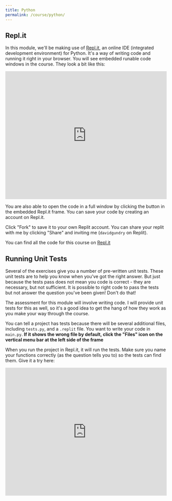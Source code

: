 ```yaml
---
title: Python
permalink: /course/python/
---
```


## Repl.it

In this module, we'll be making use of [Repl.it](http://https://repl.it), an online IDE (integrated development environment) for Python. It's a way of writing code and running it right in your browser. You will see embedded runable code windows in the course. They look a bit like this:

<iframe height="400px" width="100%" src="https://repl.it/@davidgundry/MathsForCsReplitExample?lite=true" scrolling="no" frameborder="no" allowtransparency="true" allowfullscreen="true" sandbox="allow-forms allow-pointer-lock allow-popups allow-same-origin allow-scripts allow-modals"></iframe>

You are also able to open the code in a full window by clicking the button in the embedded Repl.it frame. You can save your code by creating an account on Repl.it.

Click "Fork" to save it to your own Replit account. You can share your replit with me by clicking "Share" and inviting me (`davidgundry` on Replit).

You can find all the code for this course on [Repl.it](https://repl.it/repls/folder/MathsForCS)

## Running Unit Tests

Several of the exercises give you a number of pre-written unit tests. These unit tests are to help you know when you've got the right answer. But just because the tests pass does not mean you code is correct - they are necessary, but not sufficient. It is possible to right code to pass the tests but not answer the question you've been given! Don't do that!

The assessment for this module will involve writing code. I will provide unit tests for this as well, so it's a good idea to get the hang of how they work as you make your way through the course.

You can tell a project has tests because there will be several additional files, including `tests.py`, and a `.replit` file. You want to write your code in `main.py`. **If it shows the wrong file by default, click the "Files" icon on the vertical menu bar at the left side of the frame**

When you run the project in Repl.it, it will run the tests. Make sure you name your functions correctly (as the question tells you to) so the tests can find them. Give it a try here:

<iframe height="400px" width="100%" src="https://repl.it/@davidgundry/MathsForCSReplitTests?lite=true" scrolling="no" frameborder="no" allowtransparency="true" allowfullscreen="true" sandbox="allow-forms allow-pointer-lock allow-popups allow-same-origin allow-scripts allow-modals"></iframe>